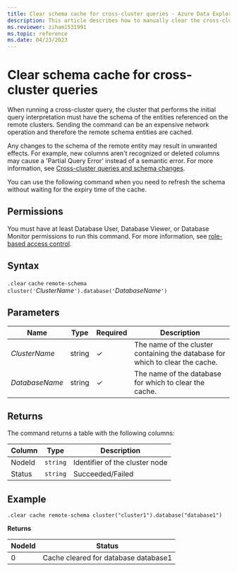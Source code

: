 ```yaml
---
title: Clear schema cache for cross-cluster queries - Azure Data Explorer
description: This article describes how to manually clear the cross-cluster query cache in Azure Data Explorer.
ms.reviewer: ziham1531991
ms.topic: reference
ms.date: 04/23/2023
---
```


# Clear schema cache for cross-cluster queries

When running a cross-cluster query, the cluster that performs the initial query interpretation must have the schema of the entities referenced on the remote clusters. Sending the command can be an expensive network operation and therefore the remote schema entities are cached.

Any changes to the schema of the remote entity may result in unwanted effects. For example, new columns aren't recognized or deleted columns may cause a 'Partial Query Error' instead of a semantic error. For more information, see [Cross-cluster queries and schema changes](../concepts/cross-cluster-and-schema-changes.md).

You can use the following command when you need to refresh the schema without waiting for the expiry time of the cache.

## Permissions

You must have at least Database User, Database Viewer, or Database Monitor permissions to run this command. For more information, see [role-based access control](access-control/role-based-access-control.md).

## Syntax

`.clear` `cache` `remote-schema` `cluster('`*ClusterName*`').database('`*DatabaseName*`')`

## Parameters

|Name|Type|Required|Description|
|--|--|--|--|
|*ClusterName*|string|&check;|The name of the cluster containing the database for which to clear the cache.|
|*DatabaseName*|string|&check;|The name of the database for which to clear the cache.|

## Returns

The command returns a table with the following columns:

| Column | Type | Description |
|--|--|--|
| NodeId | `string` | Identifier of the cluster node |
| Status | `string` | Succeeded/Failed |

## Example

```kusto
.clear cache remote-schema cluster("cluster1").database("database1")
```

**Returns**

|NodeId|Status|
|---|---|
|0|Cache cleared for database database1
